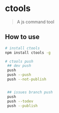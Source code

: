 # ctools

> A js command tool

## How to use

``` bash
# install ctools
npm install ctools -g

# ctools push
 ## dev push
 push
 push --push
 push --not-publish


 ## issues branch push
 push
 push --todev
 push --publish

```
